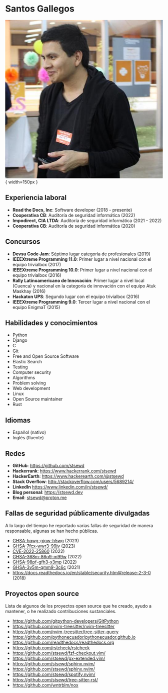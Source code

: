 # Santos Gallegos

![me](../images/me.jpg){ width=150px }

## Experiencia laboral

- **Read the Docs, Inc**: Software developer (2018 - presente)
- **Cooperativa CB**: Auditoría de seguridad informática (2022)
- **Impodirect, CIA LTDA**: Auditoría de seguridad informática (2021 - 2022)
- **Cooperativa CB**: Auditoría de seguridad informática (2020)

## Concursos

- **Devsu Code Jam**: Séptimo lugar categoría de profesionales (2019)
- **IEEEXtreme Programming 11.0**: Primer lugar a nivel nacional con el equipo trivialbox (2017)
- **IEEEXtreme Programming 10.0**: Primer lugar a nivel nacional con el equipo trivialbox (2016)
- **Rally Latinoamericano de Innovación**:
  Primer lugar a nivel local (Cuenca) y nacional en la categoría de innovación con el equipo Atuk Maskhay (2016)
- **Hackaton UPS**: Segundo lugar con el equipo trivialbox (2016)
- **IEEEXtreme Programming 9.0**: Tercer lugar a nivel nacional con el equipo EnigmaT (2015)

## Habilidades y conocimientos

- Python
- Django
- C
- Git
- Free and Open Source Software
- Elastic Search
- Testing
- Computer security
- Algorithms
- Problem solving
- Web development
- Linux
- Open Source maintainer
- Rust

## Idiomas

- Español (nativo)
- Inglés (fluente)

## Redes

- **GitHub**: <https://github.com/stsewd>
- **Hackerrank**: <https://www.hackerrank.com/stsewd>
- **HackerEarth**: <https://www.hackerearth.com/@stsewd>
- **Stack Overflow**: <http://stackoverflow.com/users/5689214/>
- **LinkedIn** <https://www.linkedin.com/in/stsewd/>
- **Blog personal**: <https://stsewd.dev>
- **Email**: <stsewd@proton.me>

## Fallas de seguridad públicamente divulgadas

A lo largo del tiempo he reportado varias fallas de seguridad de manera responsable,
algunas se han hecho públicas.

- [GHSA-hqwg-gjqw-h5wg](https://github.com/readthedocs/readthedocs.org/security/advisories/GHSA-hqwg-gjqw-h5wg) (2023)
- [GHSA-7fcx-wwr3-99jv](https://github.com/readthedocs/readthedocs.org/security/advisories/GHSA-7fcx-wwr3-99jv) (2023)
- [CVE-2022-25860](https://www.cve.org/CVERecord?id=CVE-2022-25860) (2022)
- [GHSA-368m-86q9-m99w](https://github.com/readthedocs/readthedocs.org/security/advisories/GHSA-368m-86q9-m99w) (2022)
- [GHSA-98pf-gfh3-x3mp](https://github.com/readthedocs/readthedocs.org/security/advisories/GHSA-98pf-gfh3-x3mp) (2022)
- [GHSA-3v5m-qmm9-3c6c](https://github.com/readthedocs/readthedocs.org/security/advisories/GHSA-3v5m-qmm9-3c6c) (2021)
- <https://docs.readthedocs.io/en/stable/security.html#release-2-3-0> (2018)

## Proyectos open source

Lista de algunos de los proyectos open source que he creado,
ayudo a mantener, o he realizado contribuciones sustanciales.

- <https://github.com/gitpython-developers/GitPython>
- <https://github.com/nvim-treesitter/nvim-treesitter>
- <https://github.com/nvim-treesitter/tree-sitter-query>
- <https://github.com/pythonecuador/pythonecuador.github.io>
- <https://github.com/readthedocs/readthedocs.org>
- <https://github.com/rstcheck/rstcheck>
- <https://github.com/stsewd/fzf-checkout.vim/>
- <https://github.com/stsewd/gx-extended.vim/>
- <https://github.com/stsewd/sphinx.nvim/>
- <https://github.com/stsewd/sphinx.nvim/>
- <https://github.com/stsewd/spotify.nvim/>
- <https://github.com/stsewd/tree-sitter-rst/>
- <https://github.com/wntrblm/nox>
